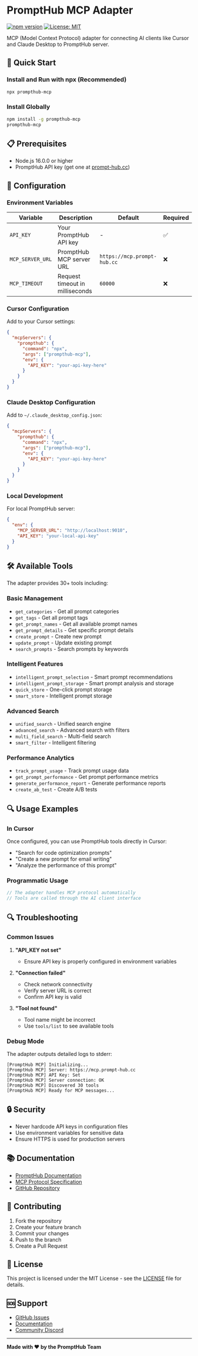 # PromptHub MCP Adapter

[![npm version](https://badge.fury.io/js/prompthub-mcp.svg)](https://badge.fury.io/js/prompthub-mcp)
[![License: MIT](https://img.shields.io/badge/License-MIT-yellow.svg)](https://opensource.org/licenses/MIT)

MCP (Model Context Protocol) adapter for connecting AI clients like Cursor and Claude Desktop to PromptHub server.

## 🚀 Quick Start

### Install and Run with npx (Recommended)

```bash
npx prompthub-mcp
```

### Install Globally

```bash
npm install -g prompthub-mcp
prompthub-mcp
```

## 📋 Prerequisites

- Node.js 16.0.0 or higher
- PromptHub API key (get one at [prompt-hub.cc](https://prompt-hub.cc))

## 🔧 Configuration

### Environment Variables

| Variable | Description | Default | Required |
|----------|-------------|---------|----------|
| `API_KEY` | Your PromptHub API key | - | ✅ |
| `MCP_SERVER_URL` | PromptHub MCP server URL | `https://mcp.prompt-hub.cc` | ❌ |
| `MCP_TIMEOUT` | Request timeout in milliseconds | `60000` | ❌ |

### Cursor Configuration

Add to your Cursor settings:

```json
{
  "mcpServers": {
    "prompthub": {
      "command": "npx",
      "args": ["prompthub-mcp"],
      "env": {
        "API_KEY": "your-api-key-here"
      }
    }
  }
}
```

### Claude Desktop Configuration

Add to `~/.claude_desktop_config.json`:

```json
{
  "mcpServers": {
    "prompthub": {
      "command": "npx",
      "args": ["prompthub-mcp"],
      "env": {
        "API_KEY": "your-api-key-here"
      }
    }
  }
}
```

### Local Development

For local PromptHub server:

```json
{
  "env": {
    "MCP_SERVER_URL": "http://localhost:9010",
    "API_KEY": "your-local-api-key"
  }
}
```

## 🛠️ Available Tools

The adapter provides 30+ tools including:

### Basic Management
- `get_categories` - Get all prompt categories
- `get_tags` - Get all prompt tags
- `get_prompt_names` - Get all available prompt names
- `get_prompt_details` - Get specific prompt details
- `create_prompt` - Create new prompt
- `update_prompt` - Update existing prompt
- `search_prompts` - Search prompts by keywords

### Intelligent Features
- `intelligent_prompt_selection` - Smart prompt recommendations
- `intelligent_prompt_storage` - Smart prompt analysis and storage
- `quick_store` - One-click prompt storage
- `smart_store` - Intelligent prompt storage

### Advanced Search
- `unified_search` - Unified search engine
- `advanced_search` - Advanced search with filters
- `multi_field_search` - Multi-field search
- `smart_filter` - Intelligent filtering

### Performance Analytics
- `track_prompt_usage` - Track prompt usage data
- `get_prompt_performance` - Get prompt performance metrics
- `generate_performance_report` - Generate performance reports
- `create_ab_test` - Create A/B tests

## 🔍 Usage Examples

### In Cursor

Once configured, you can use PromptHub tools directly in Cursor:

- "Search for code optimization prompts"
- "Create a new prompt for email writing"
- "Analyze the performance of this prompt"

### Programmatic Usage

```javascript
// The adapter handles MCP protocol automatically
// Tools are called through the AI client interface
```

## 🔍 Troubleshooting

### Common Issues

1. **"API_KEY not set"**
   - Ensure API key is properly configured in environment variables

2. **"Connection failed"**
   - Check network connectivity
   - Verify server URL is correct
   - Confirm API key is valid

3. **"Tool not found"**
   - Tool name might be incorrect
   - Use `tools/list` to see available tools

### Debug Mode

The adapter outputs detailed logs to stderr:

```
[PromptHub MCP] Initializing...
[PromptHub MCP] Server: https://mcp.prompt-hub.cc
[PromptHub MCP] API Key: Set
[PromptHub MCP] Server connection: OK
[PromptHub MCP] Discovered 30 tools
[PromptHub MCP] Ready for MCP messages...
```

## 🔒 Security

- Never hardcode API keys in configuration files
- Use environment variables for sensitive data
- Ensure HTTPS is used for production servers

## 📚 Documentation

- [PromptHub Documentation](https://docs.prompt-hub.cc)
- [MCP Protocol Specification](https://spec.modelcontextprotocol.io/)
- [GitHub Repository](https://github.com/xiiizoux/PromptHub)

## 🤝 Contributing

1. Fork the repository
2. Create your feature branch
3. Commit your changes
4. Push to the branch
5. Create a Pull Request

## 📄 License

This project is licensed under the MIT License - see the [LICENSE](LICENSE) file for details.

## 🆘 Support

- [GitHub Issues](https://github.com/xiiizoux/PromptHub/issues)
- [Documentation](https://docs.prompt-hub.cc)
- [Community Discord](https://discord.gg/prompthub)

---

**Made with ❤️ by the PromptHub Team** 